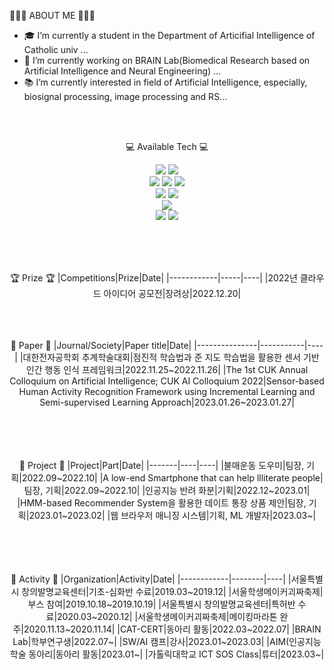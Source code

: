 
👩🏻‍💻 ABOUT ME 👩🏻‍💻

- 🎓 I’m currently a student in the Department of Articifial Intelligence of Catholic univ ...
- 🧐 I’m currently working on BRAIN Lab(Biomedical Research based on Artificial Intelligence and Neural Engineering) ...
- 📚 I’m currently interested in field of Artificial Intelligence,
     especially, biosignal processing, image processing and RS...
     
 
<br>
<br>
<div align="center">

💻 Available Tech 💻
<div>
<img src="https://img.shields.io/badge/python-3776AB?style=for-the-badge&logo=python&logoColor=white"/>
<img src="https://img.shields.io/badge/C-A8B9CC?style=for-the-badge&logo=C&logoColor=white"/>

<br>
<img src="https://img.shields.io/badge/html5-E34F26?style=for-the-badge&logo=html5&logoColor=white"/> 
<img src="https://img.shields.io/badge/css3-1572B6?style=for-the-badge&logo=css3&logoColor=white"/> 
<img src="https://img.shields.io/badge/PHP-777BB4?style=for-the-badge&logo=PHP&logoColor=white"/>

<br>
<img src="https://img.shields.io/badge/Arduino-00979D?style=for-the-badge&logo=Arduino&logoColor=white"/> 
<img src="https://img.shields.io/badge/Raspberry Pi-A22846?style=for-the-badge&logo=Raspberry Pi&logoColor=white"/> 

<br>
<img src="https://img.shields.io/badge/scikit-learn-F7931E?style=for-the-badge&logo=scikit-learn&logoColor=white"/> 
<br>
<img src="https://img.shields.io/badge/mysql-4479A1?style=for-the-badge&logo=mysql&logoColor=white"/>
<img src="https://img.shields.io/badge/linux-FCC624?style=for-the-badge&logo=linux&logoColor=white"/> 

<br><br><br>

🏆 Prize 🏆
|Competitions|Prize|Date|
|------------|-----|----|
|2022년 클라우드 아이디어 공모전|장려상|2022.12.20|

<br><br><br>
📄 Paper 📄
|Journal/Society|Paper title|Date|
|---------------|-----------|----|
|대한전자공학회 추계학술대회|점진적 학습법과 준 지도 학습법을 활용한 센서 기반 인간 행동 인식 프레임워크|2022.11.25~2022.11.26|
|The 1st CUK Annual Colloquium on Artificial Intelligence; CUK AI Colloquium 2022|Sensor-based Human Activity Recognition Framework using Incremental Learning and Semi-supervised Learning Approach|2023.01.26~2023.01.27|

     

<br><br><br>     
🤖 Project 🤖
|Project|Part|Date|
|-------|----|----| 
|불매운동 도우미|팀장, 기획|2022.09~2022.10|
|A low-end Smartphone that can help llliterate people|팀장, 기획|2022.09~2022.10|
|인공지능 반려 화분|기획|2022.12~2023.01|
|HMM-based Recommender System을 활용한 데이트 통장 상품 제안|팀장, 기획|2023.01~2023.02|
|웹 브라우저 매니징 시스템|기획, ML 개발자|2023.03~|
 
<br><br><br>     
🤖 Activity 🤖
|Organization|Activity|Date|
|------------|--------|----|
|서울특별시 창의발명교육센터|기초-심화반 수료|2019.03~2019.12|
|서울학생메이커괴짜축제|부스 참여|2019.10.18~2019.10.19|
|서울특별시 창의발명교육센터|특허반 수료|2020.03~2020.12|
|서울학생메이커괴짜축제|메이킹마라톤 완주|2020.11.13~2020.11.14|
|CAT-CERT|동아리 활동|2022.03~2022.07|
|BRAIN Lab|학부연구생|2022.07~|
|SW/AI 캠프|강사|2023.01~2023.03|
|AIM(인공지능 학술 동아리|동아리 활동|2023.01~|
|가톨릭대학교 ICT SOS Class|튜터|2023.03~|


</div>
